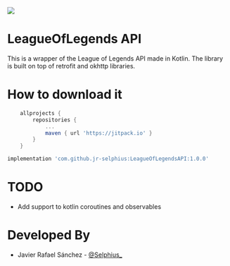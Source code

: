 [![](https://jitpack.io/v/jr-selphius/LeagueOfLegendsAPI.svg)](https://jitpack.io/#jr-selphius/LeagueOfLegendsAPI)

# LeagueOfLegends API

This is a wrapper of the League of Legends API made in Kotlin. The library is built on top of retrofit and okhttp libraries.

# How to download it

```groovy
	allprojects {
		repositories {
			...
			maven { url 'https://jitpack.io' }
		}
	}
```

```groovy
implementation 'com.github.jr-selphius:LeagueOfLegendsAPI:1.0.0'
```

# TODO

* Add support to kotlin coroutines and observables

# Developed By

* Javier Rafael Sánchez - [@Selphius_][0]

[0]: https://twitter.com/Selphius_

